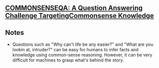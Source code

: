 
## [COMMONSENSEQA: A Question Answering Challenge TargetingCommonsense Knowledge](https://www.aclweb.org/anthology/N19-1421)


## Notes

* Questions such as "Why can't life be any easier?" and "What are you lookin at, intruder?" can be easy for humans to infer facts and knowledge using common-sense reasoning. However, it can be very difficult for machines to grasp what's behind the story.
